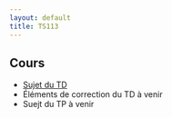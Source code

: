 ```yaml
---
layout: default
title: TS113
---
```



## Cours

 - [Sujet du TD](/assets/cours/TS113/TS113-TD.pdf)
 - Éléments de correction du TD à venir
 - Suejt du TP à venir
